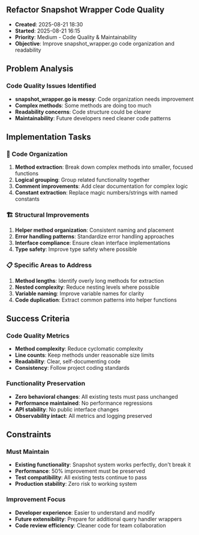 ## Refactor Snapshot Wrapper Code Quality
- **Created**: 2025-08-21 18:30
- **Started**: 2025-08-21 16:15
- **Priority**: Medium - Code Quality & Maintainability  
- **Objective**: Improve snapshot_wrapper.go code organization and readability

## Problem Analysis

### Code Quality Issues Identified
- **snapshot_wrapper.go is messy**: Code organization needs improvement
- **Complex methods**: Some methods are doing too much
- **Readability concerns**: Code structure could be clearer
- **Maintainability**: Future developers need cleaner code patterns

## Implementation Tasks

### 🔧 Code Organization
1. **Method extraction**: Break down complex methods into smaller, focused functions
2. **Logical grouping**: Group related functionality together
3. **Comment improvements**: Add clear documentation for complex logic
4. **Constant extraction**: Replace magic numbers/strings with named constants

### 🏗️ Structural Improvements  
1. **Helper method organization**: Consistent naming and placement
2. **Error handling patterns**: Standardize error handling approaches
3. **Interface compliance**: Ensure clean interface implementations
4. **Type safety**: Improve type safety where possible

### 📋 Specific Areas to Address
1. **Method lengths**: Identify overly long methods for extraction
2. **Nested complexity**: Reduce nesting levels where possible
3. **Variable naming**: Improve variable names for clarity
4. **Code duplication**: Extract common patterns into helper functions

## Success Criteria

### Code Quality Metrics
- **Method complexity**: Reduce cyclomatic complexity
- **Line counts**: Keep methods under reasonable size limits
- **Readability**: Clear, self-documenting code
- **Consistency**: Follow project coding standards

### Functionality Preservation
- **Zero behavioral changes**: All existing tests must pass unchanged
- **Performance maintained**: No performance regressions
- **API stability**: No public interface changes
- **Observability intact**: All metrics and logging preserved

## Constraints

### Must Maintain
- **Existing functionality**: Snapshot system works perfectly, don't break it
- **Performance**: 50% improvement must be preserved
- **Test compatibility**: All existing tests continue to pass
- **Production stability**: Zero risk to working system

### Improvement Focus
- **Developer experience**: Easier to understand and modify
- **Future extensibility**: Prepare for additional query handler wrappers
- **Code review efficiency**: Cleaner code for team collaboration